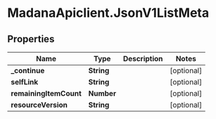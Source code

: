 # MadanaApiclient.JsonV1ListMeta

## Properties

Name | Type | Description | Notes
------------ | ------------- | ------------- | -------------
**_continue** | **String** |  | [optional] 
**selfLink** | **String** |  | [optional] 
**remainingItemCount** | **Number** |  | [optional] 
**resourceVersion** | **String** |  | [optional] 


